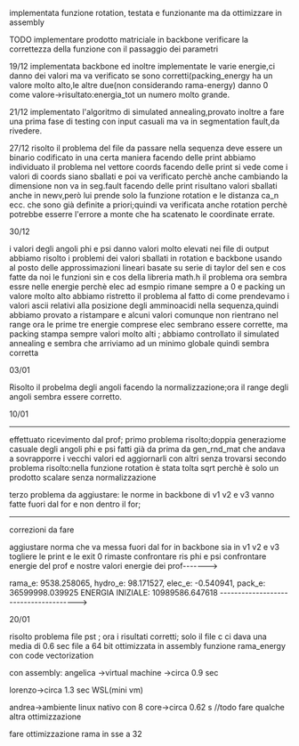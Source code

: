 implementata funzione rotation, testata e funzionante ma da ottimizzare in assembly

TODO
implementare prodotto matriciale in backbone
verificare la correttezza della funzione con il passaggio dei parametri


19/12
implementata backbone ed inoltre implementate le varie energie,ci danno dei valori ma va verificato se sono corretti(packing_energy ha un valore molto alto,le altre due(non considerando rama-energy) danno 0 come valore->risultato:energia_tot un numero molto grande.

21/12
implementato l'algoritmo di simulated annealing,provato inoltre a fare una prima fase di testing con input casuali ma va in segmentation fault,da rivedere.


27/12
risolto il problema del file da passare nella sequenza
deve essere un binario codificato in una certa maniera
facendo delle print abbiamo individuato il problema nel vettore coords
facendo delle print si vede come i valori di coords siano sballati e poi va verificato perchè anche cambiando la dimensione non va in seg.fault
facendo delle print risultano valori sballati anche in newv,però lui prende solo la funzione rotation e le distanza ca_n ecc. che sono già definite a priori;quindi va verificata anche rotation perchè potrebbe esserre l'errore a monte che ha scatenato le  coordinate errate.


30/12

i valori degli angoli phi e psi danno valori molto elevati nei file di output
abbiamo risolto i problemi dei valori sballati in rotation e backbone usando al posto delle approssimazioni lineari 
basate su serie di taylor del sen e cos fatte da noi le funzioni sin e cos della libreria math.h
il problema ora sembra essre nelle energie perchè elec ad esmpio rimane sempre a 0
e packing un valore molto alto 
abbiamo ristretto il problema al fatto di come prendevamo i valori ascii relativi alla posizione degli amminoacidi nella sequenza,quindi abbiamo provato a ristampare e alcuni valori comunque non rientrano nel range 
ora le prime tre energie comprese elec sembrano essere corrette, ma packing stampa sempre valori molto alti ;
abbiamo controllato il simulated annealing e sembra che arriviamo ad un minimo globale quindi sembra corretta


03/01



Risolto il probelma degli angoli facendo la normalizzazione;ora il range degli angoli sembra essere corretto.



10/01
  *********************************************************************************************************************************************************************
effettuato ricevimento dal prof;
primo problema risolto;doppia generaziome casuale degli angoli phi e psi fatti già da prima da gen_rnd_mat che andava a sovrapporre i vecchi valori ed aggiornarli con altri senza trovarsi
secondo problema risolto:nella funzione rotation è stata tolta sqrt perchè è solo un prodotto scalare senza normalizzazione


terzo problema da aggiustare:
le norme in backbone di v1 v2 e v3 vanno fatte fuori dal for e non dentro il for;

**********************************************************************************************************************************************************************
correzioni da fare

aggiustare norma che va messa fuori dal for in backbone sia in v1 v2 e v3
togliere le print e le exit 0 rimaste
confrontare ris phi e psi
confrontare energie del prof e nostre
valori energie dei prof------->

rama_e: 9538.258065, hydro_e: 98.171527, elec_e: -0.540941, pack_e: 36599998.039925
ENERGIA INIZIALE: 10989586.647618
-------------------------------------->



20/01

risolto problema file pst ; ora i risultati corretti;
solo il file c ci dava una media di 0.6 sec
file a 64 bit
ottimizzata in assembly funzione rama_energy con code vectorization

con assembly:
angelica ->virtual machine ->circa 0.9 sec

lorenzo->circa 1.3 sec WSL(mini vm)

andrea->ambiente linux nativo con 8 core->circa 0.62 s 
//todo
fare qualche altra ottimizzazione

fare ottimizzazione rama in sse a 32


